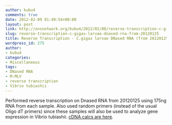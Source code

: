 ```yaml
---
author: kubu4
comments: true
date: 2012-02-09 01:49:54+00:00
layout: post
link: http://onsnetwork.org/kubu4/2012/02/08/reverse-transcription-c-gigas-larvae-dnased-rna-from-20120125/
slug: reverse-transcription-c-gigas-larvae-dnased-rna-from-20120125
title: Reverse Transcription - C.gigas larvae DNased RNA (from 20120125)
wordpress_id: 275
author:
- kubu4
categories:
- Miscellaneous
tags:
- DNased RNA
- M-MLV
- reverse transcription
- Vibrio tubiashii
---
```


Performed reverse transcription on Dnased RNA from 20120125 using 175ng RNA from each sample. Also used random primers (instead of the usual Oligo dT primers) since these samples will also be used to analyze gene expression in Vibrio tubiashii. [cDNA calcs are here](https://docs.google.com/spreadsheet/ccc?key=0AmS_90rPaQMzdGRzRHRNV3RrQ3BDM2ViRXZ0ZDZGR1E&hl=en_US#gid=0).
